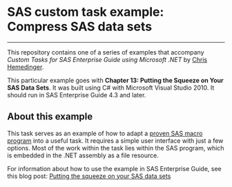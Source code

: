 # SAS custom task example: Compress SAS data sets
***
This repository contains one of a series of examples that accompany
_Custom Tasks for SAS Enterprise Guide using Microsoft .NET_ 
by [Chris Hemedinger](http://support.sas.com/hemedinger).

This particular example goes with
**Chapter 13: Putting the Squeeze on Your SAS Data Sets**.  It was built using C# 
with Microsoft Visual Studio 2010.  It should run in SAS Enterprise Guide 4.3 and later.

## About this example
This task serves as an example of how to adapt 
a [proven SAS macro program](http://support.sas.com/kb/35/230.html)
into a useful task.  It requires a simple user interface with 
just a few options.  Most of the work within the task lies within the SAS program, 
which is embedded in the .NET assembly as a file resource.

For information about how to use the example in SAS Enterprise Guide, 
see this blog post: 
[Putting the squeeze on your SAS data sets](http://blogs.sas.com/content/sasdummy/2011/02/17/putting-the-squeeze-on-your-sas-data-sets/)